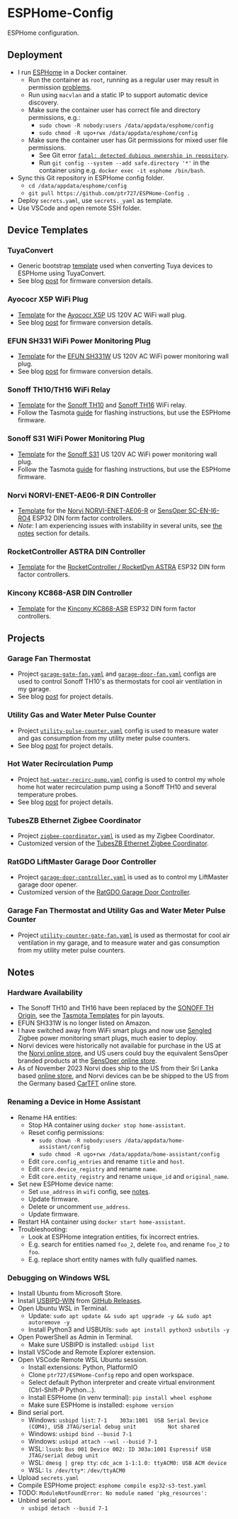 # ESPHome-Config

ESPHome configuration.

## Deployment

- I run [ESPHome](https://hub.docker.com/r/esphome/esphome) in a Docker container.
  - Run the container as `root`, running as a regular user may result in permission [problems](https://github.com/esphome/issues/issues/3558).
  - Run using `macvlan` and a static IP to support automatic device discovery.
  - Make sure the container user has correct file and directory permissions, e.g.:
    - `sudo chown -R nobody:users /data/appdata/esphome/config`
    - `sudo chmod -R ugo+rwx /data/appdata/esphome/config`
  - Make sure the container user has Git permissions for mixed user file permissions.
    - See Git error [`fatal: detected dubious ownership in repository`](https://github.com/esphome/issues/issues/4519).
    - Run `git config --system --add safe.directory '*'` in the container using e.g. `docker exec -it esphome /bin/bash`.
- Sync this Git repository in ESPHome config folder.
  - `cd /data/appdata/esphome/config`
  - `git pull https://github.com/ptr727/ESPHome-Config .`
- Deploy `secrets.yaml`, use `secrets._yaml` as template.
- Use VSCode and open remote SSH folder.

## Device Templates

### TuyaConvert

- Generic bootstrap [template](./tuya-convert.yaml) used when converting Tuya devices to ESPHome using TuyaConvert.
- See blog [post](https://blog.insanegenius.com/2020/09/10/tuya-to-tasmota-to-esphome/) for firmware conversion details.

### Ayococr X5P WiFi Plug

- [Template](./templates/aoycocr-x5p.yaml) for the [Ayococr X5P](https://www.amazon.com/dp/B07R6CT3G7) US 120V AC WiFi wall plug.
- See blog [post](https://blog.insanegenius.com/2020/09/10/tuya-to-tasmota-to-esphome/) for firmware conversion details.

### EFUN SH331 WiFi Power Monitoring Plug

- [Template](./templates/efun-sh331.yaml) for the [EFUN SH331W](https://www.amazon.com/gp/product/B07DCJ7TDR) US 120V AC WiFi power monitoring wall plug.
- See blog [post](https://blog.insanegenius.com/2020/09/10/tuya-to-tasmota-to-esphome/) for firmware conversion details.

### Sonoff TH10/TH16 WiFi Relay

- [Template](/templates/sonoff-th10.yaml) for the [Sonoff TH10](https://www.amazon.com/Sonoff-Temperature-Monitoring-Assistant-DS18B20/dp/B08DFQ2NP3) and [Sonoff TH16](https://www.amazon.com/Sonoff-Temperature-Humidity-Monitoring-Assistant/dp/B07TF5SYGL) WiFi relay.
- Follow the Tasmota [guide](https://tasmota.github.io/docs/devices/Sonoff-TH/) for flashing instructions, but use the ESPHome firmware.

### Sonoff S31 WiFi Power Monitoring Plug

- [Template](./templates/sonoff-s31.yaml) for the [Sonoff S31](https://www.amazon.com/Sonoff-Monitoring-Certified-Assistant-Supporting/dp/B08GKGS197) US 120V AC WiFi power monitoring wall plug.
- Follow the Tasmota [guide](https://tasmota.github.io/docs/devices/Sonoff-S31/) for flashing instructions, but use the ESPHome firmware.

### Norvi NORVI-ENET-AE06-R DIN Controller

- [Template](./templates/norvi-enet-ae06-r.yaml) for the [Norvi NORVI-ENET-AE06-R](https://shop.norvi.lk/products/norvi-enet-ae06-r) or [SensOper SC-EN-I6-RO4](https://sensoper.com/shop/sc-en-i6-ro4/) ESP32 DIN form factor controllers.
- *Note*: I am experiencing issues with instability in several units, see [the notes](./templates/norvi-enet-ae06-r.yaml) section for details.

### RocketController ASTRA DIN Controller

- [Template](./templates/rocket-astra.yaml) for the [RocketController / RocketDyn ASTRA](https://rocketcontroller.com/product-category/controllers/) ESP32 DIN form factor controllers.

### Kincony KC868-ASR DIN Controller

- [Template](./templates/kincony-kc868-asr.yaml) for the [Kincony KC868-ASR](https://www.kincony.com/esp32-sd-card-rtc-ds3231.html) ESP32 DIN form factor controllers.

## Projects

### Garage Fan Thermostat

- Project [`garage-gate-fan.yaml`](./garage-gate-fan.yaml) and [`garage-door-fan.yaml`](./garage-door-fan.yaml) configs are used to control Sonoff TH10's as thermostats for cool air ventilation in my garage.
- See blog [post](https://blog.insanegenius.com/2021/08/11/trying-to-keep-my-garage-cool/) for project details.

### Utility Gas and Water Meter Pulse Counter

- Project [`utility-pulse-counter.yaml`](./utility-pulse-counter.yaml) config is used to measure water and gas consumption from my utility meter pulse counters.
- See blog [post](https://blog.insanegenius.com/2021/08/09/esp32-water-and-gas-utility-meter/) for project details.

### Hot Water Recirculation Pump

- Project [`hot-water-recirc-pump.yaml`](./hot-water-recirc-pump.yaml) config is used to control my whole home hot water recirculation pump using a Sonoff TH10 and several temperature probes.
- See blog [post](https://blog.insanegenius.com/2020/10/11/hot-water-recirculation-pump-controller/) for project details.

### TubesZB Ethernet Zigbee Coordinator

- Project [`zigbee-coordinator.yaml`](./zigbee-coordinator.yaml) is used as my Zigbee Coordinator.
- Customized version of the [TubesZB Ethernet Zigbee Coordinator](https://github.com/tube0013/tube_gateways/blob/main/models/current/tubeszb-cc2652-eth_usb/firmware/esphome/tubezb-cc2652p2-ethusb-2022.yaml).

### RatGDO LiftMaster Garage Door Controller

- Project [`garage-door-controller.yaml`](./garage-door-controller.yaml) is used as to control my LiftMaster garage door opener.
- Customized version of the [RatGDO Garage Door Controller](https://github.com/ratgdo/esphome-ratgdo/blob/main/static/v25board_esp8266_d1_mini_lite.yaml).

### Garage Fan Thermostat and Utility Gas and Water Meter Pulse Counter

- Project [`utility-counter-gate-fan.yaml`](./utility-counter-gate-fan.yaml) is used as thermostat for cool air ventilation in my garage, and to measure water and gas consumption from my utility meter pulse counters.

## Notes

### Hardware Availability

- The Sonoff TH10 and TH16 have been replaced by the [SONOFF TH Origin](https://itead.cc/product/sonoff-th/), see the [Tasmota Templates](https://templates.blakadder.com/sonoff_THR316.html) for pin layouts.
- EFUN SH331W is no longer listed on Amazon.
- I have switched away from WiFi smart plugs and now use [Sengled](https://www.amazon.com/gp/product/B092DBFFBY/) Zigbee power monitoring smart plugs, much easier to deploy.
- Norvi devices were historically not available for purchase in the US at the [Norvi online store](https://shop.norvi.lk), and US users could buy the equivalent SensOper branded products at the [SensOper online store](https://sensoper.com/shop).
- As of November 2023 Norvi does ship to the US from their Sri Lanka based [online store](https://shop.norvi.lk), and Norvi devices can be be shipped to the US from the Germany based [CarTFT](https://www.cartft.com) online store.

### Renaming a Device in Home Assistant

- Rename HA entities:
  - Stop HA container using `docker stop home-assistant`.
  - Reset config permissions:
    - `sudo chown -R nobody:users /data/appdata/home-assistant/config`
    - `sudo chmod -R ugo+rwx /data/appdata/home-assistant/config`
  - Edit `core.config_entries` and rename `title` and `host`.
  - Edit `core.device_registry` and rename `name`.
  - Edit `core.entity_registry` and rename `unique_id` and `original_name`.
- Set new ESPHome device name:
  - Set `use_address` in `wifi` config, see [notes](https://esphome.io/components/esphome.html#changing-esphome-node-name).
  - Update firmware.
  - Delete or uncomment `use_address`.
  - Update firmware.
- Restart HA container using `docker start home-assistant`.
- Troubleshooting:
  - Look at ESPHome integration entities, fix incorrect entries.
  - E.g. search for entities named `foo_2`, delete `foo`, and rename `foo_2` to `foo`.
  - E.g. replace short entity names with fully qualified names.

### Debugging on Windows WSL

- Install Ubuntu from Microsoft Store.
- Install [USBIPD-WIN](https://learn.microsoft.com/en-us/windows/wsl/connect-usb) from [GitHub Releases](https://github.com/dorssel/usbipd-win/releases/latest).
- Open Ubuntu WSL in Terminal.
  - Update: `sudo apt update && sudo apt upgrade -y && sudo apt autoremove -y`
  - Install Python3 and USBUtils: `sudo apt install python3 usbutils -y`
- Open PowerShell as Admin in Terminal.
  - Make sure USBIPD is installed: `usbipd list`
- Install VSCode and Remote Explorer extension.
- Open VSCode Remote WSL Ubuntu session.
  - Install extensions: Python, PlatformIO
  - Clone `ptr727/ESPHome-Config` repo and open workspace.
  - Select default Python interpreter and create virtual environment (Ctrl-Shift-P Python...).
  - Install ESPHome (in venv terminal): `pip install wheel esphome`
  - Make sure ESPHome is installed: `esphome version`
- Bind serial port.
  - Windows: `usbipd list`: `7-1    303a:1001  USB Serial Device (COM4), USB JTAG/serial debug unit          Not shared`
  - Windows: `usbipd bind --busid 7-1`
  - Windows: `usbipd attach --wsl --busid 7-1`
  - WSL: `lsusb`: `Bus 001 Device 002: ID 303a:1001 Espressif USB JTAG/serial debug unit`
  - WSL: `dmesg | grep tty`: `cdc_acm 1-1:1.0: ttyACM0: USB ACM device`
  - WSL: `ls /dev/tty*`: `/dev/ttyACM0`
- Upload `secrets.yaml`
- Compile ESPHome project: `esphome compile esp32-s3-test.yaml`
- TODO: `ModuleNotFoundError: No module named 'pkg_resources':`
- Unbind serial port.
  - `usbipd detach --busid 7-1`

